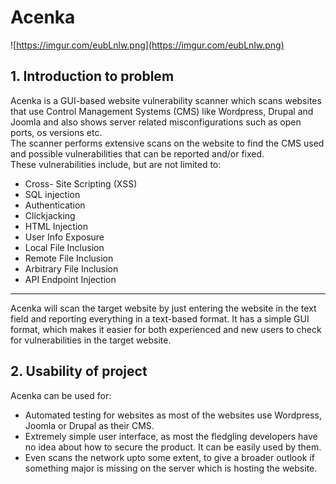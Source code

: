 # Acenka
![https://imgur.com/eubLnlw.png](https://imgur.com/eubLnlw.png)

## 1. Introduction to problem

Acenka is a GUI-based website vulnerability scanner which scans websites that
use Control Management Systems (CMS) like Wordpress, Drupal and Joomla and also shows server related misconfigurations such as open ports, os versions etc.<br>
The scanner performs extensive scans on the website to find the CMS used and
possible vulnerabilities that can be reported and/or fixed.<br>These vulnerabilities
include, but are not limited to:

- Cross- Site Scripting (XSS)
- SQL injection
- Authentication
- Clickjacking
- HTML Injection
- User Info Exposure
- Local File Inclusion
- Remote File Inclusion
- Arbitrary File Inclusion
- API Endpoint Injection<br>

---

Acenka will scan the target website by just entering the website in the text field
and reporting everything in a text-based format. It has a simple GUI format, which
makes it easier for both experienced and new users to check for vulnerabilities in the
target website.

## 2. Usability of project

Acenka can be used for:

- Automated testing for websites as most of the websites use Wordpress, Joomla or Drupal as their CMS.
- Extremely simple user interface, as most the fledgling developers have no idea about how to secure the product. It can be easily used by them.
- Even scans the network upto some extent, to give a broader outlook if something major is missing on the server which is hosting the website.
